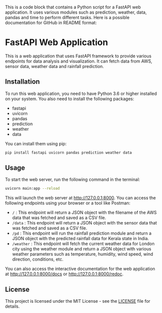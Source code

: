 This is a code block that contains a Python script for a FastAPI web application. It uses various modules such as prediction, weather, data, pandas and time to perform different tasks. Here is a possible documentation for GitHub in README format:

# FastAPI Web Application

This is a web application that uses FastAPI framework to provide various endpoints for data analysis and visualization. It can fetch data from AWS, sensor data, weather data and rainfall prediction.

## Installation

To run this web application, you need to have Python 3.6 or higher installed on your system. You also need to install the following packages:

- fastapi
- uvicorn
- pandas
- prediction
- weather
- data

You can install them using pip:

```bash
pip install fastapi uvicorn pandas prediction weather data
```

## Usage

To start the web server, run the following command in the terminal:

```bash
uvicorn main:app --reload
```

This will launch the web server at http://127.0.0.1:8000. You can access the following endpoints using your browser or a tool like Postman:

- `/` : This endpoint will return a JSON object with the filename of the AWS data that was fetched and saved as a CSV file.
- `/data` : This endpoint will return a JSON object with the sensor data that was fetched and saved as a CSV file.
- `/pd` : This endpoint will run the rainfall prediction module and return a JSON object with the predicted rainfall data for Kerala state in India.
- `/weather` : This endpoint will fetch the current weather data for London city using the weather module and return a JSON object with various weather parameters such as temperature, humidity, wind speed, wind direction, conditions, etc.

You can also access the interactive documentation for the web application at http://127.0.0.1:8000/docs or http://127.0.0.1:8000/redoc.

## License

This project is licensed under the MIT License - see the [LICENSE](LICENSE) file for details.
